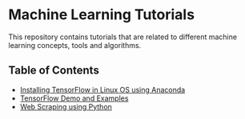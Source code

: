 # Machine Learning Tutorials

This repository contains tutorials that are related to different machine learning concepts, tools and algorithms.

## Table of Contents

* [Installing TensorFlow in Linux OS using Anaconda](Tensorflow_Installation.md)
* [TensorFlow Demo and Examples](Tensorflow_Demo_Examples.md)
* [Web Scraping using Python](Web-Scraping-using-Python.ipynb)
